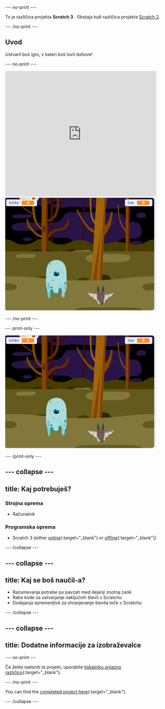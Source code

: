 \--- no-print \---

To je različica projekta **Scratch 3** . Obstaja tudi različica projekta [Scratch 2](https://projects.raspberrypi.org/en/projects/ghostbusters-scratch2).

\--- /no-print \---

## Uvod

Ustvaril boš igro, v kateri boš lovil duhove!

\--- no-print \---

<div class="scratch-preview">
  <iframe allowtransparency="true" width="485" height="402" src="https://scratch.mit.edu/projects/embed/276874679/?autostart=false" frameborder="0" scrolling="no"></iframe>
  <img src="images/showcase-static.png">
</div>

\--- /no-print \---

\--- print-only \---

![izložba](images/showcase-static.png)

\--- /print-only \---

## \--- collapse \---

## title: Kaj potrebuješ?

### Strojna oprema

- Računalnik

### Programska oprema

- Scratch 3 (either [online](https://rpf.io/scratchon){:target="_blank"} or [offline](https://rpf.io/scratchoff){:target="_blank"})

\--- /collapse \---

## \--- collapse \---

## title: Kaj se boš naučil-a?

- Razumevanja potrebe po pavzah med dejanji znotraj zank
- Rabe kode za ustvarjanje naključnih števil v Scratchu
- Dodajanja spremenljivk za shranjevanje števila točk v Scratchu

\--- /collapse \---

## \--- collapse \---

## title: Dodatne informacije za izobraževalce

\--- no-print \---

Če želite natisniti ta projekt, uporabite [tiskalniku prijazno različico](https://projects.raspberrypi.org/en/projects/ghostbusters/print){:target="_blank"}.

\--- /no-print \---

You can find the [completed project here](https://rpf.io/p/en/ghostbusters-get){:target="_blank"}.

\--- /collapse \---